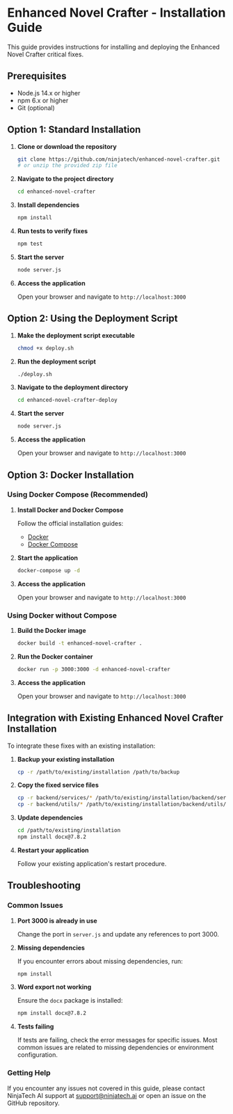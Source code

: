 # Enhanced Novel Crafter - Installation Guide

This guide provides instructions for installing and deploying the Enhanced Novel Crafter critical fixes.

## Prerequisites

- Node.js 14.x or higher
- npm 6.x or higher
- Git (optional)

## Option 1: Standard Installation

1. **Clone or download the repository**

   ```bash
   git clone https://github.com/ninjatech/enhanced-novel-crafter.git
   # or unzip the provided zip file
   ```

2. **Navigate to the project directory**

   ```bash
   cd enhanced-novel-crafter
   ```

3. **Install dependencies**

   ```bash
   npm install
   ```

4. **Run tests to verify fixes**

   ```bash
   npm test
   ```

5. **Start the server**

   ```bash
   node server.js
   ```

6. **Access the application**

   Open your browser and navigate to `http://localhost:3000`

## Option 2: Using the Deployment Script

1. **Make the deployment script executable**

   ```bash
   chmod +x deploy.sh
   ```

2. **Run the deployment script**

   ```bash
   ./deploy.sh
   ```

3. **Navigate to the deployment directory**

   ```bash
   cd enhanced-novel-crafter-deploy
   ```

4. **Start the server**

   ```bash
   node server.js
   ```

5. **Access the application**

   Open your browser and navigate to `http://localhost:3000`

## Option 3: Docker Installation

### Using Docker Compose (Recommended)

1. **Install Docker and Docker Compose**

   Follow the official installation guides:
   - [Docker](https://docs.docker.com/get-docker/)
   - [Docker Compose](https://docs.docker.com/compose/install/)

2. **Start the application**

   ```bash
   docker-compose up -d
   ```

3. **Access the application**

   Open your browser and navigate to `http://localhost:3000`

### Using Docker without Compose

1. **Build the Docker image**

   ```bash
   docker build -t enhanced-novel-crafter .
   ```

2. **Run the Docker container**

   ```bash
   docker run -p 3000:3000 -d enhanced-novel-crafter
   ```

3. **Access the application**

   Open your browser and navigate to `http://localhost:3000`

## Integration with Existing Enhanced Novel Crafter Installation

To integrate these fixes with an existing installation:

1. **Backup your existing installation**

   ```bash
   cp -r /path/to/existing/installation /path/to/backup
   ```

2. **Copy the fixed service files**

   ```bash
   cp -r backend/services/* /path/to/existing/installation/backend/services/
   cp -r backend/utils/* /path/to/existing/installation/backend/utils/
   ```

3. **Update dependencies**

   ```bash
   cd /path/to/existing/installation
   npm install docx@7.8.2
   ```

4. **Restart your application**

   Follow your existing application's restart procedure.

## Troubleshooting

### Common Issues

1. **Port 3000 is already in use**

   Change the port in `server.js` and update any references to port 3000.

2. **Missing dependencies**

   If you encounter errors about missing dependencies, run:
   ```bash
   npm install
   ```

3. **Word export not working**

   Ensure the `docx` package is installed:
   ```bash
   npm install docx@7.8.2
   ```

4. **Tests failing**

   If tests are failing, check the error messages for specific issues. Most common issues are related to missing dependencies or environment configuration.

### Getting Help

If you encounter any issues not covered in this guide, please contact NinjaTech AI support at support@ninjatech.ai or open an issue on the GitHub repository.